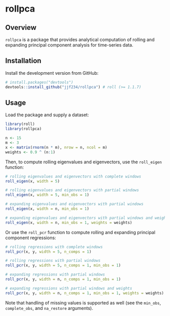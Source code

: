 # rollpca

## Overview

`rollpca` is a package that provides analytical computation of rolling and expanding principal component analysis for time-series data.

## Installation

Install the development version from GitHub:

``` r
# install.packages("devtools")
devtools::install_github("jjf234/rollpca") # roll (>= 1.1.7)
```

## Usage

Load the package and supply a dataset:

``` r
library(roll)
library(rollpca)

n <- 15
m <- 3
x <- matrix(rnorm(n * m), nrow = n, ncol = m)
weights <- 0.9 ^ (n:1)
```
Then, to compute rolling eigenvalues and eigenvectors, use the `roll_eigen` function:

```r
# rolling eigenvalues and eigenvectors with complete windows
roll_eigen(x, width = 5)

# rolling eigenvalues and eigenvectors with partial windows
roll_eigen(x, width = 5, min_obs = 1)

# expanding eigenvalues and eigenvectors with partial windows
roll_eigen(x, width = n, min_obs = 1)

# expanding eigenvalues and eigenvectors with partial windows and weights
roll_eigen(x, width = n, min_obs = 1, weights = weights)
```

Or use the `roll_pcr` function to compute rolling and expanding principal component regressions:

``` r
# rolling regressions with complete windows
roll_pcr(x, y, width = 5, n_comps = 1)

# rolling regressions with partial windows
roll_pcr(x, y, width = 5, n_comps = 1, min_obs = 1)

# expanding regressions with partial windows
roll_pcr(x, y, width = n, n_comps = 1, min_obs = 1)

# expanding regressions with partial windows and weights
roll_pcr(x, y, width = n, n_comps = 1, min_obs = 1, weights = weights)
```

Note that handling of missing values is supported as well (see the `min_obs`, `complete_obs`, and `na_restore` arguments).